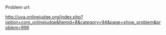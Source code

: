 Problem url:

http://uva.onlinejudge.org/index.php?option=com_onlinejudge&Itemid=8&category=94&page=show_problem&problem=996
